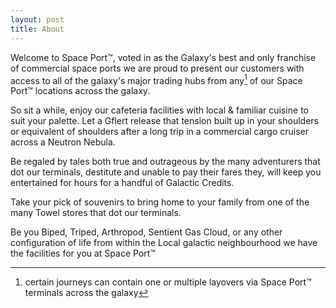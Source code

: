 ```yaml
---
layout: post
title: About
---
```


Welcome to Space Port™, voted in as the Galaxy's best and only franchise of commercial space ports we are proud to present our customers with access to all of the galaxy's major trading hubs from any[^*] of our Space Port™ locations across the galaxy.


So sit a while, enjoy our cafeteria facilities with local & familiar cuisine to suit your palette. Let a Gflert release that tension built up in your shoulders or equivalent of shoulders after a long trip in a commercial cargo cruiser across a Neutron Nebula.


Be regaled by tales both true and outrageous by the many adventurers that dot our terminals, destitute and unable to pay their fares they, will keep you entertained for hours for a handful of Galactic Credits.


Take your pick of souvenirs to bring home to your family from one of the many Towel stores that dot our terminals.


Be you Biped, Triped, Arthropod, Sentient Gas Cloud, or any other configuration of life from within the Local galactic neighbourhood we have the facilities for you at Space Port™

[^*]: certain journeys can contain one or multiple[^**] layovers via Space Port™ terminals across the galaxy
[^**]: upto infinite layovers